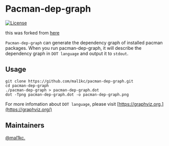 # Pacman-dep-graph

[![License](https://img.shields.io/github/license/mal1kc/pacman-dep-graph)](./LICENSE)

this was forked from [here](https://github.com/vincillau/pacman-dep-graph)

`Pacman-dep-graph` can generate the dependency graph of installed pacman packages. When you run pacman-dep-graph, it will describe the dependency graph in `DOT language` and output it to `stdout`.

## Usage

```shell
git clone https://github.com/mal1kc/pacman-dep-graph.git
cd pacman-dep-graph
./pacman-dep-graph > pacman-dep-graph.dot
dot -Tpng pacman-dep-graph.dot -o pacman-dep-graph.png
```

For more infomation about `DOT language`, please visit [https://graphviz.org.](https://graphviz.org/)

## Maintainers

[@mal1kc.](https://github.com/mal1kc)
